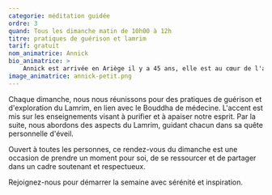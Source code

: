 ```yaml
---
categorie: méditation guidée
ordre: 3
quand: Tous les dimanche matin de 10h00 à 12h
titre: pratiques de guérison et lamrim
tarif: gratuit
nom_animatrice: Annick
bio_animatrice: >
    Annick est arrivée en Ariège il y a 45 ans, elle est au cœur de l'association Terre Pure. Sa pratique du bouddhisme qu'elle consolide depuis près de 30 ans, est le fondement de son engagement tant dans la gestion de Terre Pure que dans son implication dans des projets d'aide humanitaire au Népal.
image_animatrice: annick-petit.png
---
```

Chaque dimanche, nous nous réunissons pour des pratiques de guérison et d'exploration du Lamrim, en lien avec le Bouddha de médecine. L'accent est mis sur les enseignements visant à purifier et à apaiser notre esprit. Par la suite, nous abordons des aspects du Lamrim, guidant chacun dans sa quête personnelle d'éveil. <!--more-->

Ouvert à toutes les personnes, ce rendez-vous du dimanche est une occasion de prendre un moment pour soi, de se ressourcer et de partager dans un cadre soutenant et respectueux.

Rejoignez-nous pour démarrer la semaine avec sérénité et inspiration.